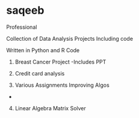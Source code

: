 # saqeeb
Professional

Collection of Data Analysis Projects Including code

Written in Python and R Code

1. Breast Cancer Project
-Includes PPT

2. Credit card analysis

3. Various Assignments Improving Algos
-

4. Linear Algebra Matrix Solver

